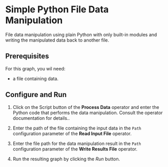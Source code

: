 <!-- loio5337682070f84d4eb2057787acba46ea -->

# Simple Python File Data Manipulation

File data manipulation using plain Python with only built-in modules and writing the manipulated data back to another file.



<a name="loio5337682070f84d4eb2057787acba46ea__section_gdy_mrx_zkb"/>

## Prerequisites

For this graph, you wil need:

-   a file containing data.




<a name="loio5337682070f84d4eb2057787acba46ea__section_n2y_vyw_zkb"/>

## Configure and Run

1.  Click on the Script button of the **Process Data** operator and enter the Python code that performs the data manipulation. Consult the operator documentation for details..

2.  Enter the path of the file containing the input data in the `Path` configuration parameter of the **Read Input File** operator.

3.  Enter the file path for the data manipulation result in the `Path` configuration parameter of the **Write Results File** operator.

4.  Run the resulting graph by clicking the *Run* button.

